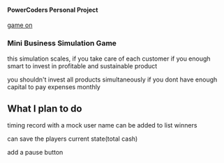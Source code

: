 #### PowerCoders Personal Project

[game on](https://sb-simulation.onrender.com)

### Mini Business Simulation Game

this simulation scales, 
if you take care of each customer
if you enough smart to invest in profitable and sustainable product

you shouldn't invest all products simultaneously 
if you dont have enough capital to pay expenses monthly

## What I plan to do

timing record with a mock user name can be added to list winners

can save the players current state(total cash)

add a pause button
